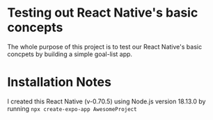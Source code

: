 # Testing out React Native's basic concepts
The whole purpose of this project is to test our React Native's basic concpets by building a simple goal-list app.

# Installation Notes
I created this React Native (v-0.70.5) using Node.js version 18.13.0 by running `npx create-expo-app AwesomeProject`
